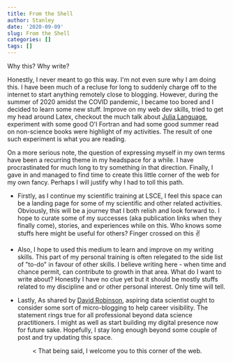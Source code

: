 ```yaml
---
title: From the Shell
author: Stanley
date: '2020-09-09'
slug: From the Shell
categories: []
tags: []
---
```


Why this? Why write?

Honestly, I never meant to go this way. I'm not even sure why I am doing this. I have been much of a recluse for long to suddenly charge off to the internet to start anything remotely close to blogging. However, during the summer of 2020 amidst the COVID pandemic, I became too bored and I decided to learn some new stuff. Improve on my web dev skills, tried to get my head around Latex, checkout the much talk about [Julia Language](https://julialang.org/), experiment with some good O'l Fortran and had some good summer read on non-science books were highlight of my activities. The result of one such experiment is what you are reading. 

On a more serious note, the question of expressing myself in my own terms have been a recurring theme in my headspace for a while. I have procrastinated for much long to try something in that direction. Finally, I gave in and managed to find time to create this little corner of the web for my own fancy. Perhaps I will justify why I had to toll this path. 

- Firstly, as I continue my scientific training at LSCE, I feel this space can be a landing page for some of my scientific and other related activities. Obviously, this will be a journey that I both relish and look forward to. I hope to curate some of my successes (aka publication links when they finally come), stories, and experiences while on this. Who knows some stuffs here might be useful for others? Finger crossed on this :v:

- Also, I hope to used this medium to learn and improve on my writing skills. This part of my personal training is often relegated to the side list of "to-do" in favour of other skills. I believe writing here - when time and chance permit, can contribute to growth in that area. What do I want to write about? Honestly I have no clue yet but it should be mostly stuffs related to my discipline and or other personal interest. Only time will tell.

- Lastly, As shared by [David Robinson](http://varianceexplained.org/r/start-blog/), aspiring data scientist ought to consider some sort of micro-blogging to help career visibility. The statement rings true for all professional beyond data science practitioners. I might as well as start building my digital presence now for future sake. Hopefully, I stay long enough beyond some couple of post and try updating this space. 

<p align = "center" >< That being said, I welcome you to this corner of the web.</></p>  


